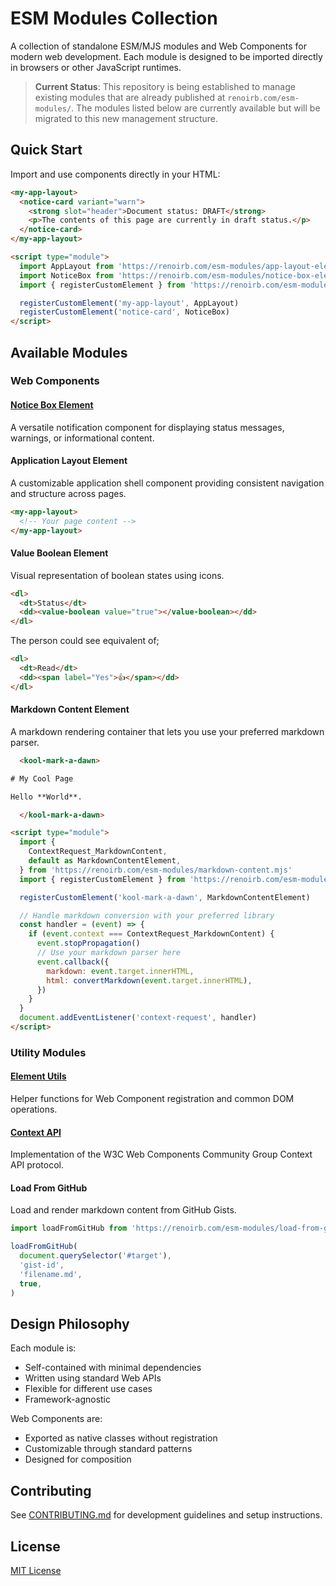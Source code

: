 # ESM Modules Collection

A collection of standalone ESM/MJS modules and Web Components for modern web
development. Each module is designed to be imported directly in browsers or
other JavaScript runtimes.

> **Current Status**: This repository is being established to manage existing
> modules that are already published at `renoirb.com/esm-modules/`. The modules
> listed below are currently available but will be migrated to this new
> management structure.

## Quick Start

Import and use components directly in your HTML:

```html
<my-app-layout>
  <notice-card variant="warn">
    <strong slot="header">Document status: DRAFT</strong>
    <p>The contents of this page are currently in draft status.</p>
  </notice-card>
</my-app-layout>

<script type="module">
  import AppLayout from 'https://renoirb.com/esm-modules/app-layout-element.mjs'
  import NoticeBox from 'https://renoirb.com/esm-modules/notice-box-element.mjs'
  import { registerCustomElement } from 'https://renoirb.com/esm-modules/element-utils.mjs'

  registerCustomElement('my-app-layout', AppLayout)
  registerCustomElement('notice-card', NoticeBox)
</script>
```

## Available Modules

### Web Components

#### [Notice Box Element](./packages/notice-box-element/README.md)

A versatile notification component for displaying status messages, warnings, or
informational content.

#### Application Layout Element

A customizable application shell component providing consistent navigation and
structure across pages.

```html
<my-app-layout>
  <!-- Your page content -->
</my-app-layout>
```

#### Value Boolean Element

Visual representation of boolean states using icons.

```html
<dl>
  <dt>Status</dt>
  <dd><value-boolean value="true"></value-boolean></dd>
</dl>
```

The person could see equivalent of;

```html
<dl>
  <dt>Read</dt>
  <dd><span label="Yes">👍</span></dd>
</dl>
```

#### Markdown Content Element

A markdown rendering container that lets you use your preferred markdown parser.

<!-- prettier-ignore-start -->
```html
  <kool-mark-a-dawn>

# My Cool Page

Hello **World**.

  </kool-mark-a-dawn>

<script type="module">
  import {
    ContextRequest_MarkdownContent,
    default as MarkdownContentElement,
  } from 'https://renoirb.com/esm-modules/markdown-content.mjs'
  import { registerCustomElement } from 'https://renoirb.com/esm-modules/element-utils.mjs'

  registerCustomElement('kool-mark-a-dawn', MarkdownContentElement)

  // Handle markdown conversion with your preferred library
  const handler = (event) => {
    if (event.context === ContextRequest_MarkdownContent) {
      event.stopPropagation()
      // Use your markdown parser here
      event.callback({
        markdown: event.target.innerHTML,
        html: convertMarkdown(event.target.innerHTML),
      })
    }
  }
  document.addEventListener('context-request', handler)
</script>
```
<!-- prettier-ignore-end -->

### Utility Modules

#### [Element Utils](./packages/element-utils/README.md)

Helper functions for Web Component registration and common DOM operations.

#### [Context API](./packages/context-api/README.md)

Implementation of the W3C Web Components Community Group Context API protocol.

#### Load From GitHub

Load and render markdown content from GitHub Gists.

```javascript
import loadFromGitHub from 'https://renoirb.com/esm-modules/load-from-github.mjs'

loadFromGitHub(
  document.querySelector('#target'),
  'gist-id',
  'filename.md',
  true,
)
```

## Design Philosophy

Each module is:

- Self-contained with minimal dependencies
- Written using standard Web APIs
- Flexible for different use cases
- Framework-agnostic

Web Components are:

- Exported as native classes without registration
- Customizable through standard patterns
- Designed for composition

## Contributing

See [CONTRIBUTING.md](./CONTRIBUTING.md) for development guidelines and setup
instructions.

## License

[MIT License](./LICENSE.md)
